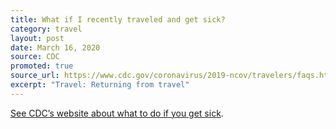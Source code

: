 ```yaml
---
title: What if I recently traveled and get sick?
category: travel
layout: post
date: March 16, 2020
source: CDC
promoted: true
source_url: https://www.cdc.gov/coronavirus/2019-ncov/travelers/faqs.html
excerpt: "Travel: Returning from travel"
---
```


<a href="https://www.cdc.gov/coronavirus/2019-ncov/about/steps-when-sick.html"> See CDC’s website about what to do if you get sick</a>.
